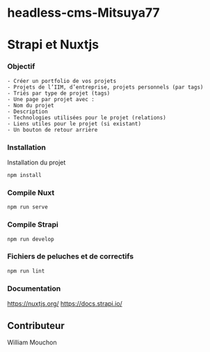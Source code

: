 # headless-cms-Mitsuya77
#  Strapi et Nuxtjs

### Objectif 

```
- Créer un portfolio de vos projets
- Projets de l’IIM, d’entreprise, projets personnels (par tags)
- Triés par type de projet (tags)
- Une page par projet avec :
- Nom du projet
- Description
- Technologies utilisées pour le projet (relations)
- Liens utiles pour le projet (si existant)
- Un bouton de retour arrière
```

### Installation

Installation du projet


```
npm install
```

### Compile Nuxt
```
npm run serve
```

### Compile Strapi
```
npm run develop
```

### Fichiers de peluches et de correctifs
```
npm run lint
```

### Documentation 
https://nuxtjs.org/
https://docs.strapi.io/

## Contributeur
William Mouchon

